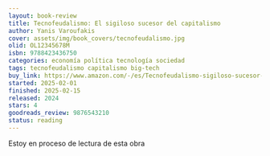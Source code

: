 ```yaml
---
layout: book-review
title: Tecnofeudalismo: El sigiloso sucesor del capitalismo
author: Yanis Varoufakis
cover: assets/img/book_covers/tecnofeudalismo.jpg
olid: OL12345678M
isbn: 9788423436750
categories: economía política tecnología sociedad
tags: tecnofeudalismo capitalismo big-tech
buy_link: https://www.amazon.com/-/es/Tecnofeudalismo-sigiloso-sucesor-del-capitalismo/dp/8423436756
started: 2025-02-01
finished: 2025-02-15
released: 2024
stars: 4
goodreads_review: 9876543210
status: reading
---
```

Estoy en proceso de lectura de esta obra
